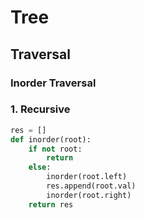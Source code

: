 # Tree

## Traversal

### Inorder Traversal
### 1. Recursive
```python
res = []
def inorder(root):
    if not root:
        return
    else:
        inorder(root.left)
        res.append(root.val)
        inorder(root.right)
    return res

```